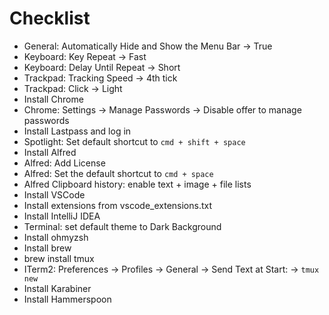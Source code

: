 # Checklist

- General: Automatically Hide and Show the Menu Bar -> True
- Keyboard: Key Repeat -> Fast
- Keyboard: Delay Until Repeat -> Short
- Trackpad: Tracking Speed -> 4th tick
- Trackpad: Click -> Light
- Install Chrome
- Chrome: Settings -> Manage Passwords -> Disable offer to manage passwords
- Install Lastpass and log in
- Spotlight: Set default shortcut to `cmd + shift + space`
- Install Alfred
- Alfred: Add License
- Alfred: Set the default shortcut to `cmd + space`
- Alfred Clipboard history: enable text + image + file lists
- Install VSCode
- Install extensions from vscode_extensions.txt
- Install IntelliJ IDEA
- Terminal: set default theme to Dark Background
- Install ohmyzsh
- Install brew
- brew install tmux
- ITerm2: Preferences -> Profiles -> General -> Send Text at Start: -> `tmux new`
- Install Karabiner
- Install Hammerspoon

